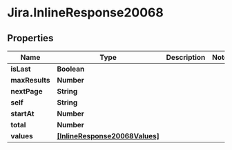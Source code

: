 # Jira.InlineResponse20068

## Properties

Name | Type | Description | Notes
------------ | ------------- | ------------- | -------------
**isLast** | **Boolean** |  | 
**maxResults** | **Number** |  | 
**nextPage** | **String** |  | 
**self** | **String** |  | 
**startAt** | **Number** |  | 
**total** | **Number** |  | 
**values** | [**[InlineResponse20068Values]**](InlineResponse20068Values.md) |  | 


